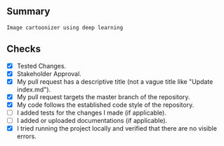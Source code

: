 ## Summary

`Image cartoonizer using deep learning`

## Checks

- [x] Tested Changes.
- [x] Stakeholder Approval.
- [x] My pull request has a descriptive title (not a vague title like "Update index.md").
- [x] My pull request targets the master branch of the repository.
- [x] My code follows the established code style of the repository.
- [ ] I added tests for the changes I made (if applicable).
- [ ] I added or uploaded documentations (if applicable).
- [x] I tried running the project locally and verified that there are no visible errors.
